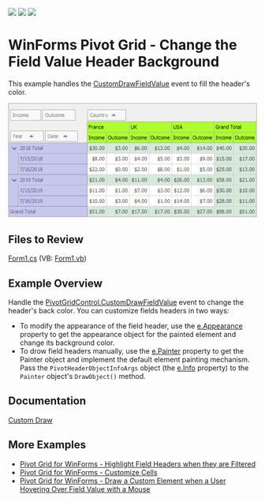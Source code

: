 <!-- default badges list -->
![](https://img.shields.io/endpoint?url=https://codecentral.devexpress.com/api/v1/VersionRange/128581697/21.2.3%2B)
[![](https://img.shields.io/badge/Open_in_DevExpress_Support_Center-FF7200?style=flat-square&logo=DevExpress&logoColor=white)](https://supportcenter.devexpress.com/ticket/details/E2809)
[![](https://img.shields.io/badge/📖_How_to_use_DevExpress_Examples-e9f6fc?style=flat-square)](https://docs.devexpress.com/GeneralInformation/403183)
<!-- default badges end -->

# WinForms Pivot Grid - Change the Field Value Header Background

This example handles the [CustomDrawFieldValue](https://docs.devexpress.com/WindowsForms/DevExpress.XtraPivotGrid.PivotGridControl.CustomDrawFieldValue) event to fill the header's color. 

![screenshot](/images/screenshot.png)

## Files to Review

[Form1.cs](./CS/WindowsApplication53/Form1.cs) (VB: [Form1.vb](./VB/WindowsApplication53/Form1.vb))

## Example Overview

Handle the [PivotGridControl.CustomDrawFieldValue](https://docs.devexpress.com/WindowsForms/DevExpress.XtraPivotGrid.PivotGridControl.CustomDrawFieldValue) event to change the header's back color. You can customize fields headers in two ways:

- To modify the appearance of the field header, use the [e.Appearance](https://docs.devexpress.com/WindowsForms/DevExpress.XtraPivotGrid.PivotCustomDrawEventArgs.Appearance) property to get the appearance object for the painted element and change its background color.
- To drow field headers manually, use the [e.Painter](https://docs.devexpress.com/WindowsForms/DevExpress.XtraPivotGrid.PivotCustomDrawFieldValueEventArgs.Painter) property to get the Painter object and implement the default element painting mechanism. Pass the `PivotHeaderObjectInfoArgs` object (the [e.Info](https://docs.devexpress.com/WindowsForms/DevExpress.XtraPivotGrid.PivotCustomDrawFieldValueEventArgs.Info) property) to the `Painter` object's `DrawObject()` method.

## Documentation

[Custom Draw](https://docs.devexpress.com/WindowsForms/1817/controls-and-libraries/pivot-grid/appearance/custom-draw)

## More Examples

- [Pivot Grid for WinForms - Highlight Field Headers when they are Filtered](https://github.com/DevExpress-Examples/how-to-highlight-field-headers-when-they-are-filtered-e545)
- [Pivot Grid for WinForms - Customize Cells](https://github.com/DevExpress-Examples/winforms-pivot-customize-cell)
- [Pivot Grid for WinForms - Draw a Custom Element when a User Hovering Over Field Value with a Mouse](https://github.com/DevExpress-Examples/how-to-draw-a-custom-element-when-a-user-hovering-over-field-value-with-a-mouse-e2228)
